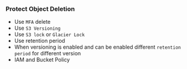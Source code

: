 ### Protect Object Deletion

- Use `MFA` delete
- Use `S3 Versioning`
- Use `S3 lock` or `Glacier Lock`
- Use retention period
- When versioning is enabled and can be enabled different `retention period` for different version
- IAM and Bucket Policy
